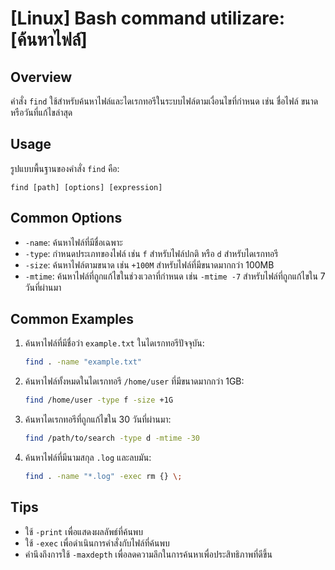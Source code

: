 # [Linux] Bash command utilizare: [ค้นหาไฟล์]

## Overview
คำสั่ง `find` ใช้สำหรับค้นหาไฟล์และไดเรกทอรีในระบบไฟล์ตามเงื่อนไขที่กำหนด เช่น ชื่อไฟล์ ขนาด หรือวันที่แก้ไขล่าสุด

## Usage
รูปแบบพื้นฐานของคำสั่ง `find` คือ:

```
find [path] [options] [expression]
```

## Common Options
- `-name`: ค้นหาไฟล์ที่มีชื่อเฉพาะ
- `-type`: กำหนดประเภทของไฟล์ เช่น `f` สำหรับไฟล์ปกติ หรือ `d` สำหรับไดเรกทอรี
- `-size`: ค้นหาไฟล์ตามขนาด เช่น `+100M` สำหรับไฟล์ที่มีขนาดมากกว่า 100MB
- `-mtime`: ค้นหาไฟล์ที่ถูกแก้ไขในช่วงเวลาที่กำหนด เช่น `-mtime -7` สำหรับไฟล์ที่ถูกแก้ไขใน 7 วันที่ผ่านมา

## Common Examples
1. ค้นหาไฟล์ที่มีชื่อว่า `example.txt` ในไดเรกทอรีปัจจุบัน:
   ```bash
   find . -name "example.txt"
   ```

2. ค้นหาไฟล์ทั้งหมดในไดเรกทอรี `/home/user` ที่มีขนาดมากกว่า 1GB:
   ```bash
   find /home/user -type f -size +1G
   ```

3. ค้นหาไดเรกทอรีที่ถูกแก้ไขใน 30 วันที่ผ่านมา:
   ```bash
   find /path/to/search -type d -mtime -30
   ```

4. ค้นหาไฟล์ที่มีนามสกุล `.log` และลบมัน:
   ```bash
   find . -name "*.log" -exec rm {} \;
   ```

## Tips
- ใช้ `-print` เพื่อแสดงผลลัพธ์ที่ค้นพบ
- ใช้ `-exec` เพื่อดำเนินการคำสั่งกับไฟล์ที่ค้นพบ
- คำนึงถึงการใช้ `-maxdepth` เพื่อลดความลึกในการค้นหาเพื่อประสิทธิภาพที่ดีขึ้น